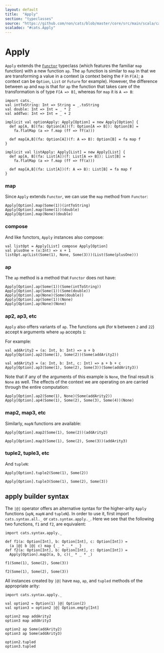 ```yaml
---
layout: default
title:  "Apply"
section: "typeclasses"
source: "https://github.com/non/cats/blob/master/core/src/main/scala/cats/Apply.scala"
scaladoc: "#cats.Apply"
---
```

# Apply

`Apply` extends the [`Functor`](functor.md) typeclass (which features the familiar `map`
function) with a new function `ap`. The `ap` function is similar to `map`
in that we are transforming a value in a context (a context being the `F` in `F[A]`;
a context can be `Option`, `List` or `Future` for example).
However, the difference between `ap` and `map` is that for `ap` the function that 
takes care of the transformation is of type `F[A => B]`, whereas for `map` it is `A => B`:

```tut
import cats._
val intToString: Int => String = _.toString
val double: Int => Int = _ * 2
val addTwo: Int => Int = _ + 2

implicit val optionApply: Apply[Option] = new Apply[Option] {
  def ap[A, B](fa: Option[A])(f: Option[A => B]): Option[B] =
    fa.flatMap (a => f.map (ff => ff(a)))

  def map[A,B](fa: Option[A])(f: A => B): Option[B] = fa map f
}

implicit val listApply: Apply[List] = new Apply[List] {
  def ap[A, B](fa: List[A])(f: List[A => B]): List[B] =
    fa.flatMap (a => f.map (ff => ff(a)))

  def map[A,B](fa: List[A])(f: A => B): List[B] = fa map f
}
```

### map

Since `Apply` extends `Functor`, we can use the `map` method from `Functor`:

```tut
Apply[Option].map(Some(1))(intToString)
Apply[Option].map(Some(1))(double)
Apply[Option].map(None)(double)
```

### compose

And like functors, `Apply` instances also compose:

```tut
val listOpt = Apply[List] compose Apply[Option]
val plusOne = (x:Int) => x + 1
listOpt.ap(List(Some(1), None, Some(3)))(List(Some(plusOne)))
```

### ap
The `ap` method is a method that `Functor` does not have:

```tut
Apply[Option].ap(Some(1))(Some(intToString))
Apply[Option].ap(Some(1))(Some(double))
Apply[Option].ap(None)(Some(double))
Apply[Option].ap(Some(1))(None)
Apply[Option].ap(None)(None)
```

### ap2, ap3, etc

`Apply` also offers variants of `ap`. The functions `apN` (for `N` between `2` and `22`) 
accept `N` arguments where `ap` accepts `1`:

For example:

```tut
val addArity2 = (a: Int, b: Int) => a + b
Apply[Option].ap2(Some(1), Some(2))(Some(addArity2))

val addArity3 = (a: Int, b: Int, c: Int) => a + b + c
Apply[Option].ap3(Some(1), Some(2), Some(3))(Some(addArity3))
```

Note that if any of the arguments of this example is `None`, the
final result is `None` as well.  The effects of the context we are operating on
are carried through the entire computation:

```tut
Apply[Option].ap2(Some(1), None)(Some(addArity2))
Apply[Option].ap4(Some(1), Some(2), Some(3), Some(4))(None)
```

### map2, map3, etc

Similarly, `mapN` functions are available:

```tut
Apply[Option].map2(Some(1), Some(2))(addArity2)

Apply[Option].map3(Some(1), Some(2), Some(3))(addArity3)
```

### tuple2, tuple3, etc

And `tupleN`:

```tut
Apply[Option].tuple2(Some(1), Some(2))

Apply[Option].tuple3(Some(1), Some(2), Some(3))
```

## apply builder syntax

The `|@|` operator offers an alternative syntax for the higher-arity `Apply`
functions (`apN`, `mapN` and `tupleN`).
In order to use it, first import `cats.syntax.all._` or `cats.syntax.apply._`.
Here we see that the following two functions, `f1` and `f2`, are equivalent:

```tut
import cats.syntax.apply._

def f1(a: Option[Int], b: Option[Int], c: Option[Int]) =
  (a |@| b |@| c) map { _ * _ * _ }
def f2(a: Option[Int], b: Option[Int], c: Option[Int]) =
  Apply[Option].map3(a, b, c)(_ * _ * _)

f1(Some(1), Some(2), Some(3))

f2(Some(1), Some(2), Some(3))
```

All instances created by `|@|` have `map`, `ap`, and `tupled` methods of the appropriate arity:

```tut
import cats.syntax.apply._

val option2 = Option(1) |@| Option(2)
val option3 = option2 |@| Option.empty[Int]

option2 map addArity2
option3 map addArity3

option2 ap Some(addArity2)
option3 ap Some(addArity3)

option2.tupled
option3.tupled
```
